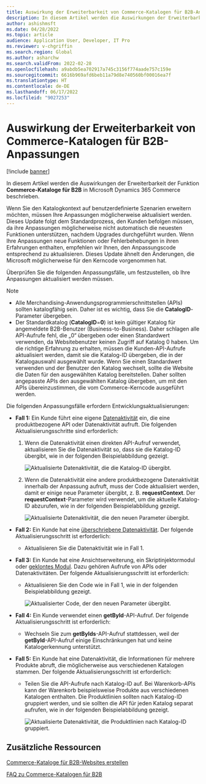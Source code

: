 ```yaml
---
title: Auswirkung der Erweiterbarkeit von Commerce-Katalogen für B2B-Anpassungen
description: In diesem Artikel werden die Auswirkungen der Erweiterbarkeit der Funktion „Commerce-Kataloge für B2B“ in Microsoft Dynamics 365 Commerce beschrieben.
author: ashishmsft
ms.date: 04/28/2022
ms.topic: article
audience: Application User, Developer, IT Pro
ms.reviewer: v-chgriffin
ms.search.region: Global
ms.author: asharchw
ms.search.validFrom: 2022-02-28
ms.openlocfilehash: a9abdb5ea702917a745c3156f774aade757c159e
ms.sourcegitcommit: 6616b969afd6beb11a79d8e740560bf00016ea7f
ms.translationtype: HT
ms.contentlocale: de-DE
ms.lasthandoff: 06/17/2022
ms.locfileid: "9027253"
---
```

# <a name="extensibility-impact-of-commerce-catalogs-for-b2b-customizations"></a>Auswirkung der Erweiterbarkeit von Commerce-Katalogen für B2B-Anpassungen

[!include [banner](includes/banner.md)]

In diesem Artikel werden die Auswirkungen der Erweiterbarkeit der Funktion **Commerce-Kataloge für B2B** in Microsoft Dynamics 365 Commerce beschrieben.

Wenn Sie den Katalogkontext auf benutzerdefinierte Szenarien erweitern möchten, müssen Ihre Anpassungen möglicherweise aktualisiert werden. Dieses Update folgt dem Standardprozess, den Kunden befolgen müssen, da ihre Anpassungen möglicherweise nicht automatisch die neuesten Funktionen unterstützen, nachdem Upgrades durchgeführt wurden. Wenn Ihre Anpassungen neue Funktionen oder Fehlerbehebungen in ihren Erfahrungen enthalten, empfehlen wir Ihnen, den Anpassungscode entsprechend zu aktualisieren. Dieses Update ähnelt den Änderungen, die Microsoft möglicherweise für den Kerncode vorgenommen hat.

Überprüfen Sie die folgenden Anpassungsfälle, um festzustellen, ob Ihre Anpassungen aktualisiert werden müssen.

> [!NOTE]
> - Alle Merchandising-Anwendungsprogrammierschnittstellen (APIs) sollten katalogfähig sein. Daher ist es wichtig, dass Sie die **CatalogID**-Parameter übergeben.
> - Der Standardkatalog (**CatalogID**=**0**) ist kein gültiger Katalog für angemeldete B2B-Benutzer (Business-to-Business). Daher schlagen alle API-Aufrufe fehl, die „0“ übergeben oder einen Standardwert verwenden, da Websitebenutzer keinen Zugriff auf Katalog 0 haben. Um die richtige Erfahrung zu erhalten, müssen die Kunden-API-Aufrufe aktualisiert werden, damit sie die Katalog-ID übergeben, die in der Katalogauswahl ausgewählt wurde. Wenn Sie einen Standardwert verwenden und der Benutzer den Katalog wechselt, sollte die Website die Daten für den ausgewählten Katalog bereitstellen. Daher sollten angepasste APIs den ausgewählten Katalog übergeben, um mit den APIs übereinzustimmen, die vom Commerce-Kerncode ausgeführt werden.

Die folgenden Anpassungsfälle erfordern Entwicklungsaktualisierungen:

- **Fall 1:** Ein Kunde führt eine eigene [Datenaktivität](e-commerce-extensibility/data-actions.md) ein, die eine produktbezogene API oder Datenaktivität aufruft. Die folgenden Aktualisierungsschritte sind erforderlich:

    1. Wenn die Datenaktivität einen direkten API-Aufruf verwendet, aktualisieren Sie die Datenaktivität so, dass sie die Katalog-ID übergibt, wie in der folgenden Beispielabbildung gezeigt.

        ![Aktualisierte Datenaktivität, die die Katalog-ID übergibt.](./media/customization1_a.png)

    1. Wenn die Datenaktivität eine andere produktbezogene Datenaktivität innerhalb der Anpassung aufruft, muss der Code aktualisiert werden, damit er einige neue Parameter übergibt, z. B. **requestContext**. Der **requestContext**-Parameter wird verwendet, um die aktuelle Katalog-ID abzurufen, wie in der folgenden Beispielabbildung gezeigt.

        ![Aktualisierte Datenaktivität, die den neuen Parameter übergibt.](./media/customization1_b.png)

- **Fall 2:** Ein Kunde hat eine [überschriebene Datenaktivität](e-commerce-extensibility/data-action-overrides.md). Der folgende Aktualisierungsschritt ist erforderlich:

    - Aktualisieren Sie die Datenaktivität wie in Fall 1.

- **Fall 3:** Ein Kunde hat eine Ansichtserweiterung, ein Skriptinjektormodul oder [geklontes Modul](e-commerce-extensibility/modules-overview.md#clone-a-module-library-module). Dazu gehören Aufrufe von APIs oder Datenaktivitäten. Der folgende Aktualisierungsschritt ist erforderlich:

    - Aktualisieren Sie den Code wie in Fall 1, wie in der folgenden Beispielabbildung gezeigt.

       ![Aktualisierter Code, der den neuen Parameter übergibt.](./media/customization3.png)

- **Fall 4:** Ein Kunde verwendet einen **getById**-API-Aufruf. Der folgende Aktualisierungsschritt ist erforderlich:

    - Wechseln Sie zum **getByIds**-API-Aufruf stattdessen, weil der **getById**-API-Aufruf einige Einschränkungen hat und keine Katalogerkennung unterstützt.

- **Fall 5:** Ein Kunde hat eine Datenaktivität, die Informationen für mehrere Produkte abruft, die möglicherweise aus verschiedenen Katalogen stammen. Der folgende Aktualisierungsschritt ist erforderlich:

    - Teilen Sie die API-Aufrufe nach Katalog-ID auf. Bei Warenkorb-APIs kann der Warenkorb beispielsweise Produkte aus verschiedenen Katalogen enthalten. Die Produktlinien sollten nach Katalog-ID gruppiert werden, und sie sollten die API für jeden Katalog separat aufrufen, wie in der folgenden Beispielabbildung gezeigt.

        ![Aktualisierte Datenaktivität, die Produktlinien nach Katalog-ID gruppiert.](./media/customization5.png)

## <a name="additional-resources"></a>Zusätzliche Ressourcen

[Commerce-Kataloge für B2B-Websites erstellen](catalogs-b2b-sites.md)

[FAQ zu Commerce-Katalogen für B2B](catalogs-b2b-sites-FAQ.md)
